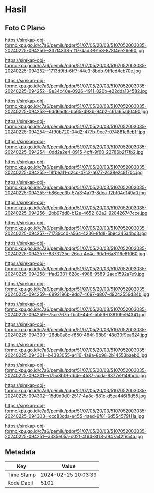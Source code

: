 # Hasil

## Foto C Plano

https://sirekap-obj-formc.kpu.go.id/c7a6/pemilu/pdpr/51/07/05/20/03/5107052003035-20240225-094250--337f4338-cf17-4ad3-91e8-878f4ee26e90.jpg

https://sirekap-obj-formc.kpu.go.id/c7a6/pemilu/pdpr/51/07/05/20/03/5107052003035-20240225-094252--1713d9fd-6ff7-44e3-8bdb-9fffed4cb70e.jpg

https://sirekap-obj-formc.kpu.go.id/c7a6/pemilu/pdpr/51/07/05/20/03/5107052003035-20240225-094252--9e34c40e-0926-4911-820b-e22dda134582.jpg

https://sirekap-obj-formc.kpu.go.id/c7a6/pemilu/pdpr/51/07/05/20/03/5107052003035-20240225-094253--6dd6adfc-bb65-493b-94b2-c61a65a40490.jpg

https://sirekap-obj-formc.kpu.go.id/c7a6/pemilu/pdpr/51/07/05/20/03/5107052003035-20240225-094254--4f90b720-04d2-477b-9ec7-074881c8eb1f.jpg

https://sirekap-obj-formc.kpu.go.id/c7a6/pemilu/pdpr/51/07/05/20/03/5107052003035-20240225-094254--0dd2a2e4-8915-4cff-9f60-22786b2f7fb2.jpg

https://sirekap-obj-formc.kpu.go.id/c7a6/pemilu/pdpr/51/07/05/20/03/5107052003035-20240225-094255--18fbea11-d2cc-47c2-a077-2c38e2c9f70c.jpg

https://sirekap-obj-formc.kpu.go.id/c7a6/pemilu/pdpr/51/07/05/20/03/5107052003035-20240225-094255--b86eee3b-57a3-4a73-8dca-f2bf04d140a0.jpg

https://sirekap-obj-formc.kpu.go.id/c7a6/pemilu/pdpr/51/07/05/20/03/5107052003035-20240225-094256--2bb97dd8-b12e-4652-82a2-928426747cce.jpg

https://sirekap-obj-formc.kpu.go.id/c7a6/pemilu/pdpr/51/07/05/20/03/5107052003035-20240225-094257--71739cc0-a564-4236-8fd8-5bec345a4bc3.jpg

https://sirekap-obj-formc.kpu.go.id/c7a6/pemilu/pdpr/51/07/05/20/03/5107052003035-20240225-094257--8373225c-26ca-4e4c-90a1-6a8116e81060.jpg

https://sirekap-obj-formc.kpu.go.id/c7a6/pemilu/pdpr/51/07/05/20/03/5107052003035-20240225-094258--ffad2331-828c-4988-9589-2aec1592a7e9.jpg

https://sirekap-obj-formc.kpu.go.id/c7a6/pemilu/pdpr/51/07/05/20/03/5107052003035-20240225-094259--6992196b-9dd7-4697-a807-d9242559d34b.jpg

https://sirekap-obj-formc.kpu.go.id/c7a6/pemilu/pdpr/51/07/05/20/03/5107052003035-20240225-094259--75ce767b-fbc0-44e1-bb56-038109e94341.jpg

https://sirekap-obj-formc.kpu.go.id/c7a6/pemilu/pdpr/51/07/05/20/03/5107052003035-20240225-094300--26db0a8c-f650-484f-98b9-48d30f9ea624.jpg

https://sirekap-obj-formc.kpu.go.id/c7a6/pemilu/pdpr/51/07/05/20/03/5107052003035-20240225-094301--b4383055-a416-4a8a-8b98-2b14553baeb0.jpg

https://sirekap-obj-formc.kpu.go.id/c7a6/pemilu/pdpr/51/07/05/20/03/5107052003035-20240225-094301--d75a8bf9-db4e-4587-acda-8377e9149bdc.jpg

https://sirekap-obj-formc.kpu.go.id/c7a6/pemilu/pdpr/51/07/05/20/03/5107052003035-20240225-094302--15d9d9d0-2517-4a8e-881c-d5ea446f6d55.jpg

https://sirekap-obj-formc.kpu.go.id/c7a6/pemilu/pdpr/51/07/05/20/03/5107052003035-20240225-094303--ccc83cda-e455-4aed-9f81-6d554579f11a.jpg

https://sirekap-obj-formc.kpu.go.id/c7a6/pemilu/pdpr/51/07/05/20/03/5107052003035-20240225-094251--a335e05a-c02f-4f64-8f18-a947a42fe54a.jpg


## Metadata

| Key        | Value               |
| ---------- | ------------------- |
| Time Stamp | 2024-02-25 10:03:39 |
| Kode Dapil | 5101                |



